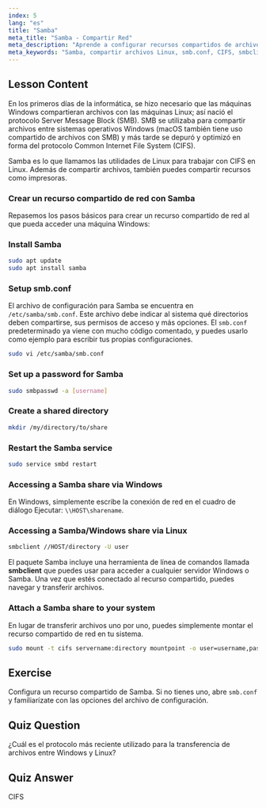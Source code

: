 ```yaml
---
index: 5
lang: "es"
title: "Samba"
meta_title: "Samba - Compartir Red"
meta_description: "Aprende a configurar recursos compartidos de archivos Samba en Linux para Windows y macOS. Esta guía para principiantes cubre la instalación, configuración y acceso a los recursos compartidos. ¡Empieza ya!"
meta_keywords: "Samba, compartir archivos Linux, smb.conf, CIFS, smbclient, tutorial Linux, guía para principiantes"
---
```


## Lesson Content

En los primeros días de la informática, se hizo necesario que las máquinas Windows compartieran archivos con las máquinas Linux; así nació el protocolo Server Message Block (SMB). SMB se utilizaba para compartir archivos entre sistemas operativos Windows (macOS también tiene uso compartido de archivos con SMB) y más tarde se depuró y optimizó en forma del protocolo Common Internet File System (CIFS).

Samba es lo que llamamos las utilidades de Linux para trabajar con CIFS en Linux. Además de compartir archivos, también puedes compartir recursos como impresoras.

### Crear un recurso compartido de red con Samba

Repasemos los pasos básicos para crear un recurso compartido de red al que pueda acceder una máquina Windows:

### Install Samba

```bash
sudo apt update
sudo apt install samba
```

### Setup smb.conf

El archivo de configuración para Samba se encuentra en `/etc/samba/smb.conf`. Este archivo debe indicar al sistema qué directorios deben compartirse, sus permisos de acceso y más opciones. El `smb.conf` predeterminado ya viene con mucho código comentado, y puedes usarlo como ejemplo para escribir tus propias configuraciones.

```bash
sudo vi /etc/samba/smb.conf
```

### Set up a password for Samba

```bash
sudo smbpasswd -a [username]
```

### Create a shared directory

```bash
mkdir /my/directory/to/share
```

### Restart the Samba service

```bash
sudo service smbd restart
```

### Accessing a Samba share via Windows

En Windows, simplemente escribe la conexión de red en el cuadro de diálogo Ejecutar: `\\HOST\sharename`.

### Accessing a Samba/Windows share via Linux

```bash
smbclient //HOST/directory -U user
```

El paquete Samba incluye una herramienta de línea de comandos llamada **smbclient** que puedes usar para acceder a cualquier servidor Windows o Samba. Una vez que estés conectado al recurso compartido, puedes navegar y transferir archivos.

### Attach a Samba share to your system

En lugar de transferir archivos uno por uno, puedes simplemente montar el recurso compartido de red en tu sistema.

```bash
sudo mount -t cifs servername:directory mountpoint -o user=username,pass=password
```

## Exercise

Configura un recurso compartido de Samba. Si no tienes uno, abre `smb.conf` y familiarízate con las opciones del archivo de configuración.

## Quiz Question

¿Cuál es el protocolo más reciente utilizado para la transferencia de archivos entre Windows y Linux?

## Quiz Answer

CIFS
